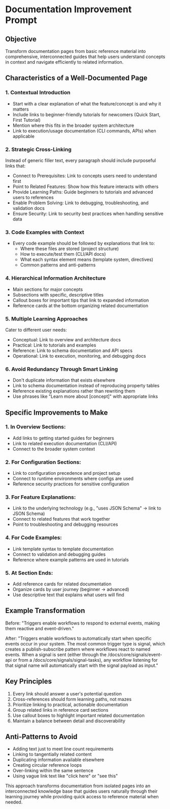 # Documentation Improvement Prompt

## Objective

Transform documentation pages from basic reference material into comprehensive, interconnected
guides that help users understand concepts in context and navigate efficiently to related
information.

## Characteristics of a Well-Documented Page

### 1. Contextual Introduction

- Start with a clear explanation of what the feature/concept is and why it matters
- Include links to beginner-friendly tutorials for newcomers (Quick Start, First Tutorial)
- Mention where this fits in the broader system architecture
- Link to execution/usage documentation (CLI commands, APIs) when applicable

### 2. Strategic Cross-Linking

Instead of generic filler text, every paragraph should include purposeful links that:

- Connect to Prerequisites: Link to concepts users need to understand first
- Point to Related Features: Show how this feature interacts with others
- Provide Learning Paths: Guide beginners to tutorials and advanced users to references
- Enable Problem Solving: Link to debugging, troubleshooting, and validation docs
- Ensure Security: Link to security best practices when handling sensitive data

### 3. Code Examples with Context

- Every code example should be followed by explanations that link to:
  - Where these files are stored (project structure)
  - How to execute/test them (CLI/API docs)
  - What each syntax element means (template system, directives)
  - Common patterns and anti-patterns

### 4. Hierarchical Information Architecture

- Main sections for major concepts
- Subsections with specific, descriptive titles
- Callout boxes for important tips that link to expanded information
- Reference cards at the bottom organizing related documentation

### 5. Multiple Learning Approaches

Cater to different user needs:

- Conceptual: Link to overview and architecture docs
- Practical: Link to tutorials and examples
- Reference: Link to schema documentation and API specs
- Operational: Link to execution, monitoring, and debugging docs

### 6. Avoid Redundancy Through Smart Linking

- Don't duplicate information that exists elsewhere
- Link to schema documentation instead of reproducing property tables
- Reference existing explanations rather than rewriting them
- Use phrases like "Learn more about [concept]" with appropriate links

## Specific Improvements to Make

### 1. In Overview Sections:

- Add links to getting started guides for beginners
- Link to related execution documentation (CLI/API)
- Connect to the broader system context

### 2. For Configuration Sections:

- Link to configuration precedence and project setup
- Connect to runtime environments where configs are used
- Reference security practices for sensitive configuration

### 3. For Feature Explanations:

- Link to the underlying technology (e.g., "uses JSON Schema" → link to JSON Schema)
- Connect to related features that work together
- Point to troubleshooting and debugging resources

### 4. For Code Examples:

- Link template syntax to template documentation
- Connect to validation and debugging guides
- Reference where example patterns are used in tutorials

### 5. At Section Ends:

- Add reference cards for related documentation
- Organize cards by user journey (beginner → advanced)
- Use descriptive text that explains what users will find

## Example Transformation

Before:
"Triggers enable workflows to respond to external events, making them reactive and event-driven."

After:
"Triggers enable workflows to automatically start when specific events occur in your system. The
most common trigger type is signal, which creates a publish-subscribe pattern where workflows
react to named events. When a signal is sent (either through the /docs/core/signals/event-api or
from a /docs/core/signals/signal-tasks), any workflow listening for that signal name will
automatically start with the signal payload as input."

## Key Principles

1. Every link should answer a user's potential question
2. Cross-references should form learning paths, not mazes
3. Prioritize linking to practical, actionable documentation
4. Group related links in reference card sections
5. Use callout boxes to highlight important related documentation
6. Maintain a balance between detail and discoverability

## Anti-Patterns to Avoid

- Adding text just to meet line count requirements
- Linking to tangentially related content
- Duplicating information available elsewhere
- Creating circular reference loops
- Over-linking within the same sentence
- Using vague link text like "click here" or "see this"

This approach transforms documentation from isolated pages into an interconnected knowledge base
that guides users naturally through their learning journey while providing quick access to
reference material when needed.
